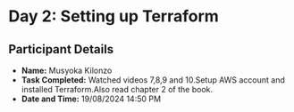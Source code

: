 # Day 2: Setting up Terraform

## Participant Details
- **Name:** Musyoka Kilonzo
- **Task Completed:** Watched videos 7,8,9 and 10.Setup AWS account and installed Terraform.Also read chapter 2 of the book.
- **Date and Time:** 19/08/2024 14:50 PM

